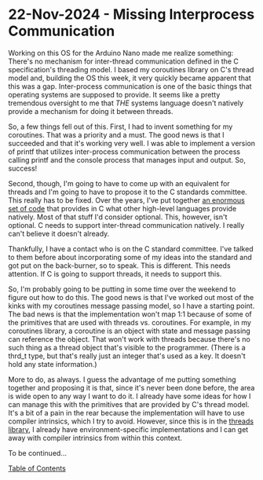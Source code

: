 # 22-Nov-2024 - Missing Interprocess Communication

Working on this OS for the Arduino Nano made me realize something:  There's no mechanism for inter-thread communication defined in the C specification's threading model.  I based my coroutines library on C's thread model and, building the OS this week, it very quickly became apparent that this was a gap.  Inter-process communication is one of the basic things that operating systems are supposed to provide.  It seems like a pretty tremendous oversight to me that *THE* systems language doesn't natively provide a mechanism for doing it between threads.

So, a few things fell out of this.  First, I had to invent something for my coroutines.  That was a priority and a must.  The good news is that I succeeded and that it's working very well.  I was able to implement a version of printf that utilizes inter-process communication between the process calling printf and the console process that manages input and output.  So, success!

Second, though, I'm going to have to come up with an equivalent for threads and I'm going to have to propose it to the C standards committee.  This really has to be fixed.  Over the years, I've put together [an enormous set of code](https://github.com/james-card/cnext) that provides in C what other high-level languages provide natively.  Most of that stuff I'd consider optional.  This, however, isn't optional.  C needs to support inter-thread communication natively.  I really can't believe it doesn't already.

Thankfully, I have a contact who is on the C standard committee.  I've talked to them before about incorporating some of my ideas into the standard and got put on the back-burner, so to speak.  This is different.  This needs attention.  If C is going to support threads, it needs to support this.

So, I'm probably going to be putting in some time over the weekend to figure out how to do this.  The good news is that I've worked out most of the kinks with my coroutines message passing model, so I have a starting point.  The bad news is that the implementation won't map 1:1 because of some of the primitives that are used with threads vs. coroutines.  For example, in my coroutines library, a coroutine is an object with state and message passing can reference the object.  That won't work with threads because there's no such thing as a thread object that's visible to the programmer.  (There is a thrd\_t type, but that's really just an integer that's used as a key.  It doesn't hold any state information.)

More to do, as always.  I guess the advantage of me putting something together and proposing it is that, since it's never been done before, the area is wide open to any way I want to do it.  I already have some ideas for how I can manage this with the primitives that are provided by C's thread model.  It's a bit of a pain in the rear because the implementation will have to use compiler intrinsics, which I try to avoid.  However, since this is in the [threads library](https://github.com/james-card/cthreads), I already have environment-specific implementations and I can get away with compiler intrinsics from within this context.

To be continued...

[Table of Contents](.)
